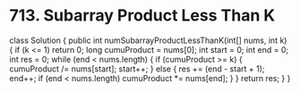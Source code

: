 # 713. Subarray Product Less Than K

class Solution { public int numSubarrayProductLessThanK\(int\[\] nums, int k\) { if \(k &lt;= 1\) return 0; long cumuProduct = nums\[0\]; int start = 0; int end = 0; int res = 0; while \(end &lt; nums.length\) { if \(cumuProduct &gt;= k\) { cumuProduct /= nums\[start\]; start++; } else { res += \(end - start + 1\); end++; if \(end &lt; nums.length\) cumuProduct \*= nums\[end\]; } } return res; } }

